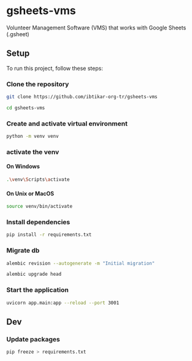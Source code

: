 # gsheets-vms
Volunteer Management Software (VMS) that works with Google Sheets (.gsheet)

## Setup
To run this project, follow these steps:

### Clone the repository
```bash
git clone https://github.com/ibtikar-org-tr/gsheets-vms
```
```bash
cd gsheets-vms
```

### Create and activate virtual environment
```bash
python -m venv venv
```
### activate the venv
#### On Windows
```bash
.\venv\Scripts\activate
```
#### On Unix or MacOS
```bash
source venv/bin/activate
```

### Install dependencies
```bash
pip install -r requirements.txt
```

### Migrate db
```bash
alembic revision --autogenerate -m "Initial migration"
```
```bash
alembic upgrade head
```

### Start the application
```bash
uvicorn app.main:app --reload --port 3001
```

## Dev
### Update packages
```bash
pip freeze > requirements.txt
```
